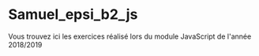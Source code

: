 # Samuel_epsi_b2_js
Vous trouvez ici les exercices réalisé lors du module JavaScript de l'année 2018/2019
